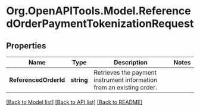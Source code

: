 # Org.OpenAPITools.Model.ReferencedOrderPaymentTokenizationRequest
## Properties

Name | Type | Description | Notes
------------ | ------------- | ------------- | -------------
**ReferencedOrderId** | **string** | Retrieves the payment instrument information from an existing order. | 

[[Back to Model list]](../README.md#documentation-for-models) [[Back to API list]](../README.md#documentation-for-api-endpoints) [[Back to README]](../README.md)


